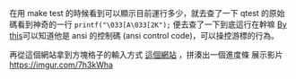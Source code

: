 在用 make test 的時候看到可以顯示目前運行多少，就去查了一下 qtest 的原始碼看到神奇的一行
`printf("\033[A\033[2K");` 
便去查了一下到底這行在幹嘛
[By this](https://wiki.bash-hackers.org/scripting/terminalcodes)可以知道他是 ansi 的控制碼 (ansi control code)，可以操控游標的行為。

再從這個網站拿到方塊格子的輸入方式 [這個網站](https://tw.piliapp.com/symbol/square/) ，拼湊出一個進度條 
展示影片
https://imgur.com/7h3kWha

